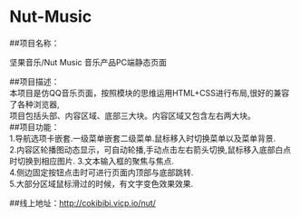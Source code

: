 # Nut-Music
##项目名称：  

坚果音乐/Nut Music  音乐产品PC端静态页面  

##项目描述：  
本项目是仿QQ音乐页面，按照模块的思维运用HTML+CSS进行布局,很好的兼容了各种浏览器,   
项目包括头部、内容区域、底部三大块。内容区域又包含左右两大块。  
##项目功能：  
1.导航选项卡嵌套.一级菜单嵌套二级菜单.鼠标移入时切换菜单以及菜单背景.  
2.内容区轮播图动态显示，可自动轮播,手动点击左右箭头切换,鼠标移入底部白点时切换到相应图片.	3.文本输入框的聚焦与焦点.   
4.侧边固定按钮点击时可进行页面内顶部与底部跳转.   
5.大部分区域鼠标滑过的时候，有文字变色效果效果.    

##线上地址：http://cokibibi.vicp.io/nut/
